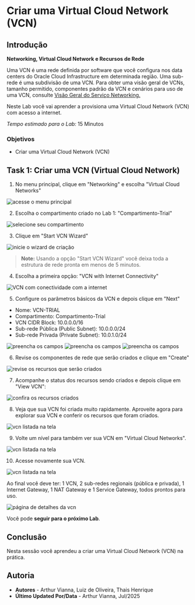 # Criar uma Virtual Cloud Network (VCN)

## Introdução

**Networking, Virtual Cloud Network e Recursos de Rede**

Uma VCN é uma rede definida por software que você configura nos data centers do Oracle Cloud Infrastructure em determinada região. Uma sub-rede é uma subdivisão de uma VCN. Para obter uma visão geral de VCNs, tamanho permitido, componentes padrão da VCN e cenários para uso de uma VCN, consulte [Visão Geral do Serviço Networking.](https://docs.oracle.com/pt-br/iaas/Content/Network/Concepts/overview.htm#network_landing)

Neste Lab você vai aprender a provisiona uma Virtual Cloud Network (VCN) com acesso a internet.

*Tempo estimado para o Lab:* 15 Minutos

### Objetivos

* Criar uma Virtual Cloud Network (VCN)

## Task 1: Criar uma VCN (Virtual Cloud Network)

1.	No menu principal, clique em "Networking" e escolha "Virtual Cloud Networks"

![acesse o menu principal](./images/vcn-access-1.png)

2.	Escolha o compartimento criado no Lab 1: "Compartimento-Trial"

![selecione seu compartimento](./images/vcn-select-compartment-2.png)

3. Clique em "Start VCN Wizard"

![inicie o wizard de criação](./images/vcn-start-wizard-3.png)

> **Note:** Usando a opção "Start VCN Wizard" você deixa toda a estrutura de rede pronta em menos de 5 minutos.

4. Escolha a primeira opção: "VCN with Internet Connectivity"

![VCN com conectividade com a internet](./images/vcn-wizard-4.png)

5. Configure os parâmetros básicos da VCN e depois clique em "Next"

* Nome: VCN-TRIAL
* Compartimento: Compartimento-Trial
* VCN CIDR Block: 10.0.0.0/16 
* Sub-rede Pública (Public Subnet): 10.0.0.0/24 
* Sub-rede Privada (Private Subnet): 10.0.1.0/24

![preencha os campos](./images/vcn-wizard-5.png)
![preencha os campos](./images/vcn-wizard-6.png)
![preencha os campos](./images/vcn-wizard-7.png)

6. Revise os componentes de rede que serão criados e clique em "Create"

![revise os recursos que serão criados](./images/vcn-review-8.png)

7. Acompanhe o status dos recursos sendo criados e depois clique em "View VCN":

![confira os recursos criados](./images/vcn-details-page-9.png)

8. Veja que sua VCN foi criada muito rapidamente. Aproveite agora para explorar sua VCN e conferir os recursos que foram criados.

![vcn listada na tela](./images/vcn-details-page-10.png)

9. Volte um nível para também ver sua VCN em "Virtual Cloud Networks".

![vcn listada na tela](./images/vcn-details-page-11.png)

10. Acesse novamente sua VCN.

![vcn listada na tela](./images/vcn-details-page-12.png)

Ao final você deve ter: 1 VCN, 2 sub-redes regionais (pública e privada), 1 Internet Gateway, 1 NAT Gateway e 1 Service Gateway, todos prontos para uso.

![página de detalhes da vcn](./images/vcn-details-page-13.png)

Você pode **seguir para o próximo Lab**.

## Conclusão

Nesta sessão você aprendeu a criar uma Virtual Cloud Network (VCN) na prática.

## Autoria

- **Autores** - Arthur Vianna, Luiz de Oliveira, Thais Henrique
- **Último Updated Por/Data** - Arthur Vianna, Jul/2025